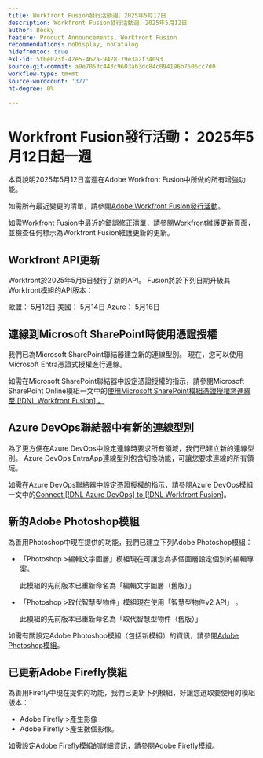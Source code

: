 ```yaml
---
title: Workfront Fusion發行活動週，2025年5月12日
description: Workfront Fusion發行活動週，2025年5月12日
author: Becky
feature: Product Announcements, Workfront Fusion
recommendations: noDisplay, noCatalog
hidefromtoc: true
exl-id: 5f0e023f-42e5-462a-9428-79e3a2f34093
source-git-commit: a9e7053c443c9603ab3dc84c094196b7506cc7d0
workflow-type: tm+mt
source-wordcount: '377'
ht-degree: 0%

---
```


# Workfront Fusion發行活動： 2025年5月12日起一週

本頁說明2025年5月12日當週在Adobe Workfront Fusion中所做的所有增強功能。

如需所有最近變更的清單，請參閱[Adobe Workfront Fusion發行活動](/help/workfront-fusion/fusion-product-releases/fusion-release-activity.md)。

如需Workfront Fusion中最近的錯誤修正清單，請參閱[Workfront維護更新](https://experienceleague.adobe.com/en/docs/workfront-known-issues/releases/current-updates)頁面，並檢查任何標示為Workfront Fusion維護更新的更新。

## Workfront API更新

Workfront於2025年5月5日發行了新的API。 Fusion將於下列日期升級其Workfront模組的API版本：

歐盟： 5月12日
美國： 5月14日
Azure： 5月16日

## 連線到Microsoft SharePoint時使用憑證授權

我們已為Microsoft SharePoint聯結器建立新的連線型別。 現在，您可以使用Microsoft Entra憑證式授權進行連線。

如需在Microsoft SharePoint聯結器中設定憑證授權的指示，請參閱Microsoft SharePoint Online模組一文中的[使用Microsoft SharePoint模組憑證授權將連線至 [!DNL Workfront Fusion] 。](/help/workfront-fusion/references/apps-and-modules/third-party-connectors/sharepoint-modules.md#connect-microsoft-sharepoint-online-to-workfront-fusion-using-certificate-authorization)

## Azure DevOps聯結器中有新的連線型別

為了更方便在Azure DevOps中設定連線時要求所有領域，我們已建立新的連線型別。 Azure DevOps EntraApp連線型別包含切換功能，可讓您要求連線的所有領域。

如需在Azure DevOps聯結器中設定憑證授權的指示，請參閱Azure DevOps模組一文中的[Connect [!DNL Azure DevOps] to [!DNL Workfront Fusion]](/help/workfront-fusion/references/apps-and-modules/third-party-connectors/azure-dev-ops.md#connect-azure-devops-to-workfront-fusion)。

## 新的Adobe Photoshop模組

為善用Photoshop中現在提供的功能，我們已建立下列Adobe Photoshop模組：

* 「Photoshop >編輯文字圖層」模組現在可讓您為多個圖層設定個別的編輯專案。

  此模組的先前版本已重新命名為「編輯文字圖層（舊版）」
* 「Photoshop >取代智慧型物件」模組現在使用「智慧型物件v2 API」 。

  此模組的先前版本已重新命名為「取代智慧型物件（舊版）」

如需有關設定Adobe Photoshop模組（包括新模組）的資訊，請參閱[Adobe Photoshop模組](/help/workfront-fusion/references/apps-and-modules/adobe-connectors/adobe-photoshop-modules.md)。

## 已更新Adobe Firefly模組

為善用Firefly中現在提供的功能，我們已更新下列模組，好讓您選取要使用的模組版本：

* Adobe Firefly >產生影像
* Adobe Firefly >產生數個影像。

如需設定Adobe Firefly模組的詳細資訊，請參閱[Adobe Firefly模組](/help/workfront-fusion/references/apps-and-modules/adobe-connectors/adobe-firefly-modules.md)。
